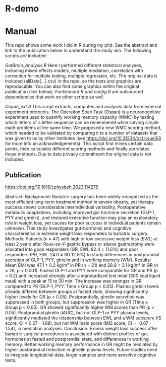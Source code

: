 # R-demo

# Manual
This repo shows some work I did in R during my phd. See the abstract and link to the publication below to understand the study aim. 
The following scripts are included:

*GutBrain_Analysis.R*
Here I performed different statistical analyses, including mixed effects models, multiple mediation, correlation with correction for multiple testing, multiple regression, etc. The original data is included (allData[...].csv) in the repo, so the tests and graphics are reproducable. You can also find some graphics within the original publication (link below). *Funktionen1.R and config.R* are outsourced dependencies that work on other scripts as well.

*Ospan_ext.R*
This script extracts, computes and analyses data from external experiment protocols. The Operation Span Task (Ospan) is a neurocognitive experiment used to quantify working memory capacity (WMC) by testing which letters of a letter sequence can be remembered while solving simple math problems at the same time. We proposed a new WMC scoring method, which needed to be validated by comparing it to a number of datasets that was given to us by other institutes (see https://doi.org/10.31234/osf.io/ue3j8 for more info an acknowledgements). This script first mines certain data points, then calculates different scoring methods and finally correlates those methods. Due to data privacy commitment the original data is not included. 


## Publication

https://doi.org/10.1016/j.physbeh.2023.114279

Abstract:
Background: Bariatric surgery has been widely recognized as the most efficient long-term treatment method in severe obesity, yet therapy success shows considerable interindividual variability. Postoperative metabolic adaptations, including improved gut hormone secretion (GLP-1, PYY and ghrelin), and restored executive function may play an explanatory role in weight loss, yet causes for poor success in individual patients remain unknown. This study investigates gut-hormonal and cognitive characteristics in extreme weight loss responders to bariatric surgery. Methods: Patients (n = 47) with high or low excessive weight loss (EWL) at least 2 years after Roux-en-Y-gastric bypass or sleeve gastrectomy were allocated into good responders (GR, EWL 82.4 ± 11.6%) and poor responders (PR, EWL 24.0 ± SD 12.8%) to study differences in postprandial secretion of GLP-1, PYY, ghrelin and in working memory (WM). Results: Mean BMI was 47.1 ± 6.2 kg/m² in PR (n = 21) and 28.9 ± 3.1 kg/m² in GR (n = 26, p < 0.001). Fasted GLP-1 and PYY were comparable for GR and PR (p > 0.2) and increased strongly after a standardized test meal (300 kcal liquid meal) with a peak at 15 to 30 min. The increase was stronger in GR compared to PR (GLP-1, PYY: Time x Group p < 0.05). Plasma ghrelin levels already differed between groups at fasted state, showing significantly higher levels for GR (p < 0.05). Postprandially, ghrelin secretion was suppressed in both groups, but suppression was higher in GR (Time x Group p < 0.05). GR showed significantly higher WM scores than PR (p < 0.05). Postprandial ghrelin (iAUC), but not GLP-1 or PYY plasma levels, significantly mediated the relationship between EWL and a WM subscore (IS score, CI = 0.07 - 1.68), but not WM main score (MIS score, CI = -0.07 - 1.54), in mediation analyses. Conclusion: Excess weight loss success after bariatric surgical procedures is associated with distinct profiles of gut-hormones at fasted and postprandial state, and differences in working memory. Better working memory performance in GR might be mediated by higher postprandial reduction in ghrelin plasma levels. Future studies need to integrate longitudinal data, larger samples and more sensitive cognitive tests.


